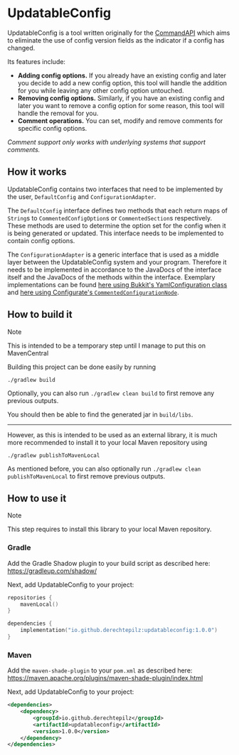 # UpdatableConfig

UpdatableConfig is a tool written originally for the [CommandAPI](https://github.com/JorelAli/CommandAPI) which aims to eliminate the use of config version
fields as the indicator if a config has changed.

Its features include:

- **Adding config options.** If you already have an existing config and later you decide to add a new config option, this tool will handle the addition for you while leaving any other config option untouched.
- **Removing config options.** Similarly, if you have an existing config and later you want to remove a config option for some reason, this tool will handle the removal for you.
- **Comment operations.** You can set, modify and remove comments for specific config options.

*Comment support only works with underlying systems that support comments.*

## How it works

UpdatableConfig contains two interfaces that need to be implemented by the user, `DefaultConfig` and `ConfigurationAdapter`.

The `DefaultConfig` interface defines two methods that each return maps of `String`s to `CommentedConfigOption`s or `CommentedSection`s respectively. These methods are used
to determine the option set for the config when it is being generated or updated. This interface needs to be implemented to contain config options.

The `ConfigurationAdapter` is a generic interface that is used as a middle layer between the UpdatableConfig system and your program. Therefore it needs to be implemented in 
accordance to the JavaDocs of the interface itself and the JavaDocs of the methods within the interface. Exemplary implementations can be found [here using Bukkit's YamlConfiguration
class](#how-it-works) and [here using Configurate's `CommentedConfigurationNode`](#how-it-works).

## How to build it

> [!NOTE]
> This is intended to be a temporary step until I manage to put this on MavenCentral

Building this project can be done easily by running

```
./gradlew build
```

Optionally, you can also run `./gradlew clean build` to first remove any previous outputs.

You should then be able to find the generated jar in `build/libs`.

-----

However, as this is intended to be used as an external library, it is much more recommended to install it to your local Maven repository using 

```
./gradlew publishToMavenLocal
```

As mentioned before, you can also optionally run `./gradlew clean publishToMavenLocal` to first remove previous outputs.

## How to use it

> [!NOTE]
> This step requires to install this library to your local Maven repository.

### Gradle

Add the Gradle Shadow plugin to your build script as described here: https://gradleup.com/shadow/

Next, add UpdatableConfig to your project:

```kotlin
repositories {
    mavenLocal()
}

dependencies {
    implementation("io.github.derechtepilz:updatableconfig:1.0.0")
}
```

### Maven

Add the `maven-shade-plugin` to your `pom.xml` as described here: https://maven.apache.org/plugins/maven-shade-plugin/index.html

Next, add UpdatableConfig to your project:

```xml
<dependencies>
    <dependency>
        <groupId>io.github.derechtepilz</groupId>
        <artifactId>updatableconfig</artifactId>
        <version>1.0.0</version>
    </dependency>
</dependencies>
```